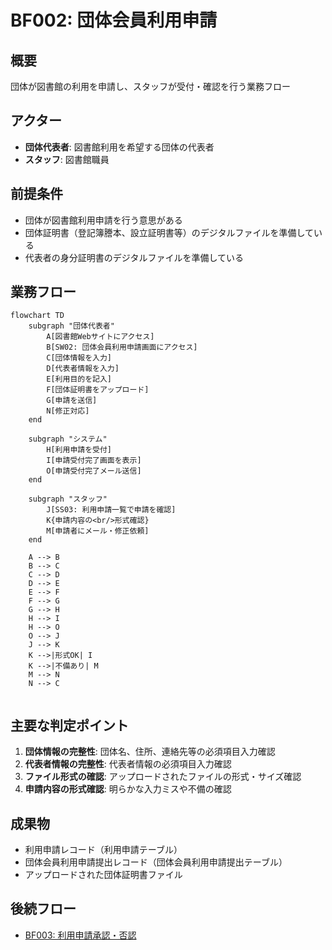 # BF002: 団体会員利用申請

## 概要
団体が図書館の利用を申請し、スタッフが受付・確認を行う業務フロー

## アクター
- **団体代表者**: 図書館利用を希望する団体の代表者
- **スタッフ**: 図書館職員

## 前提条件
- 団体が図書館利用申請を行う意思がある
- 団体証明書（登記簿謄本、設立証明書等）のデジタルファイルを準備している
- 代表者の身分証明書のデジタルファイルを準備している

## 業務フロー

```mermaid
flowchart TD
    subgraph "団体代表者"
        A[図書館Webサイトにアクセス]
        B[SW02: 団体会員利用申請画面にアクセス]
        C[団体情報を入力]
        D[代表者情報を入力]
        E[利用目的を記入]
        F[団体証明書をアップロード]
        G[申請を送信]
        N[修正対応]
    end
    
    subgraph "システム"
        H[利用申請を受付]
        I[申請受付完了画面を表示]
        O[申請受付完了メール送信]
    end
    
    subgraph "スタッフ"
        J[SS03: 利用申請一覧で申請を確認]
        K{申請内容の<br/>形式確認}
        M[申請者にメール・修正依頼]
    end
    
    A --> B
    B --> C
    C --> D
    D --> E
    E --> F
    F --> G
    G --> H
    H --> I
    H --> O
    O --> J
    J --> K
    K -->|形式OK| I
    K -->|不備あり| M
    M --> N
    N --> C
    
```

## 主要な判定ポイント
1. **団体情報の完整性**: 団体名、住所、連絡先等の必須項目入力確認
2. **代表者情報の完整性**: 代表者情報の必須項目入力確認
3. **ファイル形式の確認**: アップロードされたファイルの形式・サイズ確認
4. **申請内容の形式確認**: 明らかな入力ミスや不備の確認

## 成果物
- 利用申請レコード（利用申請テーブル）
- 団体会員利用申請提出レコード（団体会員利用申請提出テーブル）
- アップロードされた団体証明書ファイル

## 後続フロー
- [BF003: 利用申請承認・否認](BF003_利用申請承認・否認.md)